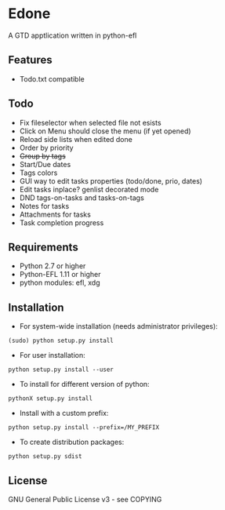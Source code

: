 
Edone
=====

A GTD apptlication written in python-efl

## Features ##

* Todo.txt compatible

## Todo ##
* Fix fileselector when selected file not esists
* Click on Menu should close the menu (if yet opened)
* Reload side lists when edited done
* Order by priority
* ~~Group by tags~~
* Start/Due dates
* Tags colors
* GUI way to edit tasks properties (todo/done, prio, dates)
* Edit tasks inplace? genlist decorated mode
* DND tags-on-tasks and tasks-on-tags
* Notes for tasks
* Attachments for tasks
* Task completion progress

## Requirements ##

* Python 2.7 or higher
* Python-EFL 1.11 or higher
* python modules: efl, xdg


## Installation ##

* For system-wide installation (needs administrator privileges):

 `(sudo) python setup.py install`

* For user installation:

 `python setup.py install --user`

* To install for different version of python:

 `pythonX setup.py install`

* Install with a custom prefix:

 `python setup.py install --prefix=/MY_PREFIX`

* To create distribution packages:

 `python setup.py sdist`


## License ##

GNU General Public License v3 - see COPYING
